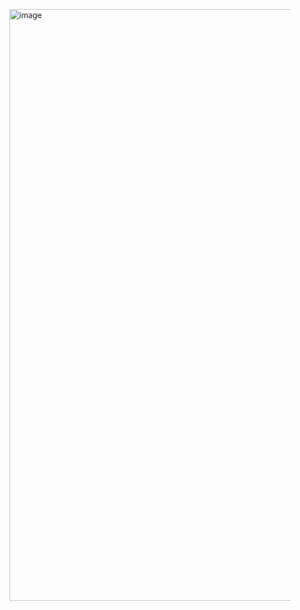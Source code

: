 <img width="1914" height="1060" alt="image" src="https://github.com/user-attachments/assets/bbf0ae9b-0a8c-459f-8168-06154874c705" />
